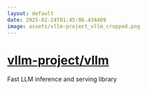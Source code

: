 ```yaml
---
layout: default
date: 2025-02-24T01:45:06.434409
image: assets/vllm-project_vllm_cropped.png
---
```


# [vllm-project/vllm](https://github.com/vllm-project/vllm)

Fast LLM inference and serving library
